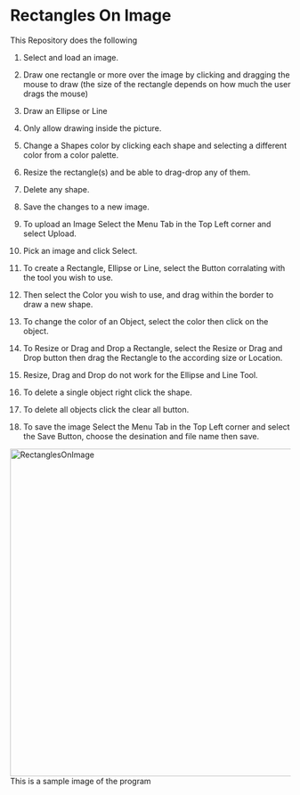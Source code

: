 # Rectangles On Image

This Repository does the following
1. Select and load an image.
2. Draw one rectangle or more over the image by clicking and dragging the mouse to draw (the size of the rectangle depends on how much the user drags the mouse)
3. Draw an Ellipse or Line
4. Only allow drawing inside the picture.
5. Change a Shapes color by clicking each shape and selecting a different color from a color palette.
6. Resize the rectangle(s) and be able to drag-drop any of them.
7. Delete any shape.
8. Save the changes to a new image.

1. To upload an Image Select the Menu Tab in the Top Left corner and select Upload.  
2. Pick an image and click Select. 
3. To create a Rectangle, Ellipse or Line, select the Button corralating with the tool you wish to use. 
4. Then select the Color you wish to use, and drag within the border to draw a new shape.
5. To change the color of an Object, select the color then click on the object.
6. To Resize or Drag and Drop a Rectangle, select the Resize or Drag and Drop button then drag the Rectangle to the according size or Location. 
7. Resize, Drag and Drop do not work for the Ellipse and Line Tool.
8. To delete a single object right click the shape.
9. To delete all objects click the clear all button.
10. To save the image Select the Menu Tab in the Top Left corner and select the Save Button, choose the desination and file name then save.

<img width="588" alt="RectanglesOnImage" src="https://user-images.githubusercontent.com/98188443/217035401-da3c1aee-6a68-4862-9eba-f5f8a449c1df.png">
This is a sample image of the program
